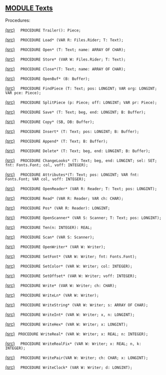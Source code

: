 
## [MODULE Texts](https://github.com/io-core/Edit/blob/main/Texts.Mod)

Procedures:


[(src)](https://github.com/io-core/Edit/blob/main/Texts.Mod#L81) `  PROCEDURE Trailer(): Piece;`

[(src)](https://github.com/io-core/Edit/blob/main/Texts.Mod#L87) `  PROCEDURE Load* (VAR R: Files.Rider; T: Text);`

[(src)](https://github.com/io-core/Edit/blob/main/Texts.Mod#L113) `  PROCEDURE Open* (T: Text; name: ARRAY OF CHAR);`

[(src)](https://github.com/io-core/Edit/blob/main/Texts.Mod#L131) `  PROCEDURE Store* (VAR W: Files.Rider; T: Text);`

[(src)](https://github.com/io-core/Edit/blob/main/Texts.Mod#L165) `  PROCEDURE Close*(T: Text; name: ARRAY OF CHAR);`

[(src)](https://github.com/io-core/Edit/blob/main/Texts.Mod#L173) `  PROCEDURE OpenBuf* (B: Buffer);`

[(src)](https://github.com/io-core/Edit/blob/main/Texts.Mod#L178) `  PROCEDURE FindPiece (T: Text; pos: LONGINT; VAR org: LONGINT; VAR pce: Piece);`

[(src)](https://github.com/io-core/Edit/blob/main/Texts.Mod#L190) `  PROCEDURE SplitPiece (p: Piece; off: LONGINT; VAR pr: Piece);`

[(src)](https://github.com/io-core/Edit/blob/main/Texts.Mod#L205) `  PROCEDURE Save* (T: Text; beg, end: LONGINT; B: Buffer);`

[(src)](https://github.com/io-core/Edit/blob/main/Texts.Mod#L223) `  PROCEDURE Copy* (SB, DB: Buffer);`

[(src)](https://github.com/io-core/Edit/blob/main/Texts.Mod#L232) `  PROCEDURE Insert* (T: Text; pos: LONGINT; B: Buffer);`

[(src)](https://github.com/io-core/Edit/blob/main/Texts.Mod#L251) `  PROCEDURE Append* (T: Text; B: Buffer);`

[(src)](https://github.com/io-core/Edit/blob/main/Texts.Mod#L255) `  PROCEDURE Delete* (T: Text; beg, end: LONGINT; B: Buffer);`

[(src)](https://github.com/io-core/Edit/blob/main/Texts.Mod#L273) `  PROCEDURE ChangeLooks* (T: Text; beg, end: LONGINT; sel: SET; fnt: Fonts.Font; col, voff: INTEGER);`

[(src)](https://github.com/io-core/Edit/blob/main/Texts.Mod#L290) `  PROCEDURE Attributes*(T: Text; pos: LONGINT; VAR fnt: Fonts.Font; VAR col, voff: INTEGER);`

[(src)](https://github.com/io-core/Edit/blob/main/Texts.Mod#L297) `  PROCEDURE OpenReader* (VAR R: Reader; T: Text; pos: LONGINT);`

[(src)](https://github.com/io-core/Edit/blob/main/Texts.Mod#L304) `  PROCEDURE Read* (VAR R: Reader; VAR ch: CHAR);`

[(src)](https://github.com/io-core/Edit/blob/main/Texts.Mod#L315) `  PROCEDURE Pos* (VAR R: Reader): LONGINT;`

[(src)](https://github.com/io-core/Edit/blob/main/Texts.Mod#L321) `  PROCEDURE OpenScanner* (VAR S: Scanner; T: Text; pos: LONGINT);`

[(src)](https://github.com/io-core/Edit/blob/main/Texts.Mod#L329) `  PROCEDURE Ten(n: INTEGER): REAL;`

[(src)](https://github.com/io-core/Edit/blob/main/Texts.Mod#L339) `  PROCEDURE Scan* (VAR S: Scanner);`

[(src)](https://github.com/io-core/Edit/blob/main/Texts.Mod#L406) `  PROCEDURE OpenWriter* (VAR W: Writer);`

[(src)](https://github.com/io-core/Edit/blob/main/Texts.Mod#L412) `  PROCEDURE SetFont* (VAR W: Writer; fnt: Fonts.Font);`

[(src)](https://github.com/io-core/Edit/blob/main/Texts.Mod#L416) `  PROCEDURE SetColor* (VAR W: Writer; col: INTEGER);`

[(src)](https://github.com/io-core/Edit/blob/main/Texts.Mod#L420) `  PROCEDURE SetOffset* (VAR W: Writer; voff: INTEGER);`

[(src)](https://github.com/io-core/Edit/blob/main/Texts.Mod#L424) `  PROCEDURE Write* (VAR W: Writer; ch: CHAR);`

[(src)](https://github.com/io-core/Edit/blob/main/Texts.Mod#L437) `  PROCEDURE WriteLn* (VAR W: Writer);`

[(src)](https://github.com/io-core/Edit/blob/main/Texts.Mod#L441) `  PROCEDURE WriteString* (VAR W: Writer; s: ARRAY OF CHAR);`

[(src)](https://github.com/io-core/Edit/blob/main/Texts.Mod#L447) `  PROCEDURE WriteInt* (VAR W: Writer; x, n: LONGINT);`

[(src)](https://github.com/io-core/Edit/blob/main/Texts.Mod#L463) `  PROCEDURE WriteHex* (VAR W: Writer; x: LONGINT);`

[(src)](https://github.com/io-core/Edit/blob/main/Texts.Mod#L474) ` PROCEDURE WriteReal* (VAR W: Writer; x: REAL; n: INTEGER);`

[(src)](https://github.com/io-core/Edit/blob/main/Texts.Mod#L504) `  PROCEDURE WriteRealFix* (VAR W: Writer; x: REAL; n, k: INTEGER);`

[(src)](https://github.com/io-core/Edit/blob/main/Texts.Mod#L525) `  PROCEDURE WritePair(VAR W: Writer; ch: CHAR; x: LONGINT);`

[(src)](https://github.com/io-core/Edit/blob/main/Texts.Mod#L530) `  PROCEDURE WriteClock* (VAR W: Writer; d: LONGINT);`
